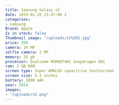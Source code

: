 ```yaml
---
title: Samsung Galaxy s5
date: 2019-02-26 23:47:00 Z
categories:
- samsung
Brand: Apple
Is in stock: false
Thumbnail image: "/uploads/s5%201.jpg"
price: 350
camera: 16 MP
selfie camera: 2 MP
memory: 32 gb
processor: Qualcomm MSM8974AC Snapdragon 801
ram: 2 GB RAM
screen type: Super AMOLED capacitive touchscreen
screen size: 5.1 inches
battery: 2800 mAh
year: 2014
images:
- "/uploads/s5.png"
---
```


